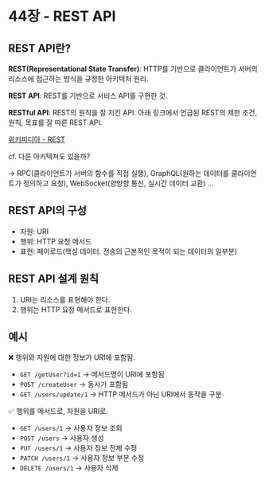 # 44장 - REST API

## REST API란?

**REST(Representational State Transfer)**: HTTP를 기반으로 클라이언트가 서버의 리소스에 접근하는 방식을 규정한 아키텍처 원리.

**REST API**: REST를 기반으로 서비스 API를 구현한 것.

**RESTful API**: REST의 원칙을 잘 지킨 API. 아래 링크에서 언급된 REST의 제한 조건, 원칙, 목표를 잘 따른 REST API.

[위키피디아 - REST](https://ko.wikipedia.org/wiki/REST)

cf. 다른 아키텍쳐도 있을까?

→ RPC(클라이언트가 서버의 함수를 직접 실행), GraphQL(원하는 데이터를 클라이언트가 정의하고 요청), WebSocket(양방향 통신, 실시간 데이터 교환) ...

## REST API의 구성

- 자원: URI
- 행위: HTTP 요청 메서드
- 표현: 페이로드(핵심 데이터. 전송의 근본적인 목적이 되는 데이터의 일부분)

## REST API 설계 원칙

1. URI는 리소스를 표현해야 한다.
2. 행위는 HTTP 요청 메서드로 표현한다.

## 예시

❌ 행위와 자원에 대한 정보가 URI에 포함됨.

- `GET /getUser?id=1` → 메서드명이 URI에 포함됨
- `POST /createUser` → 동사가 포함됨
- `GET /users/update/1` → HTTP 메서드가 아닌 URI에서 동작을 구분

✅ 행위를 메서드로, 자원을 URI로.

- `GET /users/1` → 사용자 정보 조회
- `POST /users` → 사용자 생성
- `PUT /users/1` → 사용자 정보 전체 수정
- `PATCH /users/1` → 사용자 정보 부분 수정
- `DELETE /users/1` → 사용자 삭제

